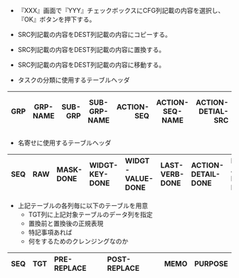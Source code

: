 - 『XXX』画面で『YYY』チェックボックスにCFG列記載の内容を選択し、『OK』ボタンを押下する。

- SRC列記載の内容をDEST列記載の内容にコピーする。

- SRC列記載の内容をDEST列記載の内容に置換する。

- SRC列記載の内容をDEST列記載の内容に移動する。


- タスクの分類に使用するテーブルヘッダ

|GRP|GRP-NAME|SUB-GRP|SUB-GRP-NAME|ACTION-SEQ|ACTION-SEQ-NAME|ACTION-DETIAL-SRC|ACTION-DETAIL-DEST|ACTION-DETAIL-CFG-KEY|ACTION-DETAIL-CFG-VALUE|MEMO|Q|
|--:|:-:|--:|:-:|--:|:-:|--:|:-:|--:|:-:|--:|--:|

- 名寄せに使用するテーブルヘッダ

|SEQ|RAW|MASK-DONE|WIDGT-KEY-DONE|WIDGT-VALUE-DONE|LAST-VERB-DONE|ACTION-DETAIL-DONE|NON-ACTION-DETAIL-DONE|NORMALIZE-DONE|RAW-DONE|
|--:|:--|:--|:--|:--|:--|:--|:--|:--|:--|

  - 上記テーブルの各列毎に以下のテーブルを用意
    - TGT列に上記対象テーブルのデータ列を指定
    - 置換前と置換後の正規表現
    - 特記事項あれば
    - 何をするためのクレンジングなのか

|SEQ|TGT|PRE-REPLACE|POST-REPLACE|MEMO|PURPOSE|
|--:|:--|:--|:--|:--|:--|

